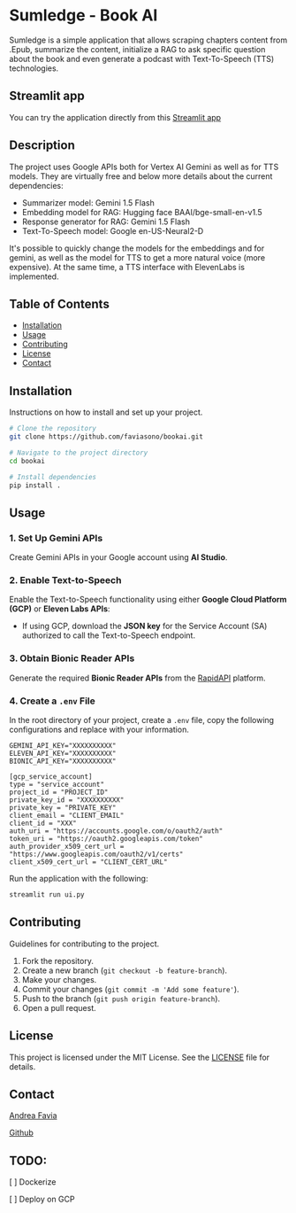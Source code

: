 
# Sumledge - Book AI
Sumledge is a simple application that allows scraping chapters content from .Epub, summarize the content, initialize a RAG to ask specific question about the book and even generate a podcast with Text-To-Speech (TTS) technologies.

## Streamlit app
You can try the application directly from this [Streamlit app](https://sumledge.streamlit.app)

## Description
The project uses Google APIs both for Vertex AI Gemini as well as for TTS models. They are virtually free and below more details about the current dependencies:

- Summarizer model: Gemini 1.5 Flash
- Embedding model for RAG: Hugging face BAAI/bge-small-en-v1.5
- Response generator for RAG: Gemini 1.5 Flash
- Text-To-Speech model: Google en-US-Neural2-D 

It's possible to quickly change the models for the embeddings and for gemini, as well as the model for TTS to get a more natural voice (more expensive).
At the same time, a TTS interface with ElevenLabs is implemented.

## Table of Contents
- [Installation](#installation)
- [Usage](#usage)
- [Contributing](#contributing)
- [License](#license)
- [Contact](#contact)

## Installation
Instructions on how to install and set up your project.

```bash
# Clone the repository
git clone https://github.com/faviasono/bookai.git

# Navigate to the project directory
cd bookai

# Install dependencies
pip install .
```

## Usage

### 1. Set Up Gemini APIs
Create Gemini APIs in your Google account using **AI Studio**.

### 2. Enable Text-to-Speech
Enable the Text-to-Speech functionality using either **Google Cloud Platform (GCP)** or **Eleven Labs APIs**:
- If using GCP, download the **JSON key** for the Service Account (SA) authorized to call the Text-to-Speech endpoint.

### 3. Obtain Bionic Reader APIs
Generate the required **Bionic Reader APIs** from the [RapidAPI](https://rapidapi.com) platform.

### 4. Create a `.env` File
In the root directory of your project, create a `.env` file, copy the following configurations and replace with your information.


```
GEMINI_API_KEY="XXXXXXXXXX"
ELEVEN_API_KEY="XXXXXXXXXX"
BIONIC_API_KEY="XXXXXXXXXX"

[gcp_service_account]
type = "service_account"
project_id = "PROJECT_ID"
private_key_id = "XXXXXXXXXX"
private_key = "PRIVATE_KEY"
client_email = "CLIENT_EMAIL"
client_id = "XXX"
auth_uri = "https://accounts.google.com/o/oauth2/auth"
token_uri = "https://oauth2.googleapis.com/token"
auth_provider_x509_cert_url = "https://www.googleapis.com/oauth2/v1/certs"
client_x509_cert_url = "CLIENT_CERT_URL"
```


Run the application with the following:
```bash
streamlit run ui.py

```

## Contributing
Guidelines for contributing to the project.

1. Fork the repository.
2. Create a new branch (`git checkout -b feature-branch`).
3. Make your changes.
4. Commit your changes (`git commit -m 'Add some feature'`).
5. Push to the branch (`git push origin feature-branch`).
6. Open a pull request.

## License
This project is licensed under the MIT License. See the [LICENSE](LICENSE) file for details.

## Contact
[Andrea Favia](mailto:andrea.faviait@gmail.com)

[Github](https://github.com/faviasono/bookai)



## TODO:

[ ] Dockerize

[ ] Deploy on GCP
